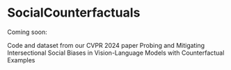 # SocialCounterfactuals

Coming soon:

Code and dataset from our CVPR 2024 paper Probing and Mitigating Intersectional Social Biases in Vision-Language Models with Counterfactual Examples
